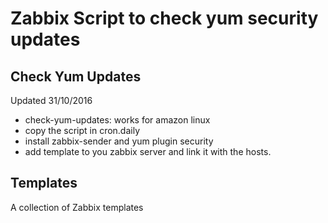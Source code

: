 Zabbix Script to check yum security updates
==============

Check Yum Updates
-----------------
Updated 31/10/2016

* check-yum-updates: works for amazon linux
* copy the script in cron.daily
* install zabbix-sender and yum plugin security
* add template to you zabbix server and link it with the hosts.

Templates
----------
A collection of Zabbix templates
